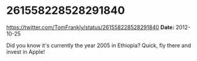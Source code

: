 # 261558228528291840
https://twitter.com/TomFrankly/status/261558228528291840
**Date:** 2012-10-25

Did you know it's currently the year 2005 in Ethiopia? Quick, fly there and invest in Apple!
